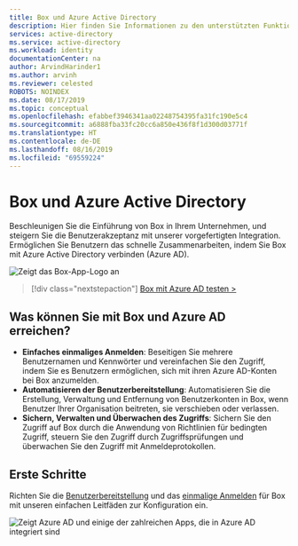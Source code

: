 ```yaml
---
title: Box und Azure Active Directory
description: Hier finden Sie Informationen zu den unterstützten Funktionen und zu den ersten Schritten.
services: active-directory
ms.service: active-directory
ms.workload: identity
documentationCenter: na
author: ArvindHarinder1
ms.author: arvinh
ms.reviewer: celested
ROBOTS: NOINDEX
ms.date: 08/17/2019
ms.topic: conceptual
ms.openlocfilehash: efabbef3946341aa02248754395fa31fc190e5c4
ms.sourcegitcommit: a6888fba33fc20cc6a850e436f8f1d300d03771f
ms.translationtype: HT
ms.contentlocale: de-DE
ms.lasthandoff: 08/16/2019
ms.locfileid: "69559224"
---
```

# <a name="box-and-azure-active-directory"></a>Box und Azure Active Directory

Beschleunigen Sie die Einführung von Box in Ihrem Unternehmen, und steigern Sie die Benutzerakzeptanz mit unserer vorgefertigten Integration. Ermöglichen Sie Benutzern das schnelle Zusammenarbeiten, indem Sie Box mit Azure Active Directory verbinden (Azure AD).

![Zeigt das Box-App-Logo an](./media/box.png)

> [!div class="nextstepaction"]
> [Box mit Azure AD testen >](https://aka.ms/BoxTryItNow)

## <a name="what-can-you-do-with-box-and-azure-ad"></a>Was können Sie mit Box und Azure AD erreichen?

- **Einfaches einmaliges Anmelden**: Beseitigen Sie mehrere Benutzernamen und Kennwörter und vereinfachen Sie den Zugriff, indem Sie es Benutzern ermöglichen, sich mit ihren Azure AD-Konten bei Box anzumelden.
- **Automatisieren der Benutzerbereitstellung**: Automatisieren Sie die Erstellung, Verwaltung und Entfernung von Benutzerkonten in Box, wenn Benutzer Ihrer Organisation beitreten, sie verschieben oder verlassen.
- **Sichern, Verwalten und Überwachen des Zugriffs**: Sichern Sie den Zugriff auf Box durch die Anwendung von Richtlinien für bedingten Zugriff, steuern Sie den Zugriff durch Zugriffsprüfungen und überwachen Sie den Zugriff mit Anmeldeprotokollen.

## <a name="get-started"></a>Erste Schritte

Richten Sie die [Benutzerbereitstellung](https://aka.ms/BoxSSODoc) und das [einmalige Anmelden](https://aka.ms/BoxProvisioningDoc) für Box mit unseren einfachen Leitfäden zur Konfiguration ein.

![Zeigt Azure AD und einige der zahlreichen Apps, die in Azure AD integriert sind](./media/azure-ad-app-image.png)
